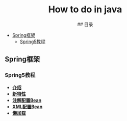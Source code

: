 <h1 align="center">How to do in java</h1>
<p align="center">
<a href="https://github.com/handong0123/how-to-do-in-java" target="_blank"></a>
## 目录

- [Spring框架](#Spring框架)
  - [Spring5教程](#Spring5教程)



## Spring框架

### Spring5教程

- **[介绍](docs/SpringFramework/Spring5/Introduction.md)**
- **[新特性](docs/SpringFramework/Spring5/NewFeatures.md)**
- **[注解配置Bean](docs/SpringFramework/Spring5/BeanJavaConfig.md)**
- **[XML配置Bean](docs/SpringFramework/Spring5/BeanXMLConfig.md)**
- **[懒加载](docs/SpringFramework/Spring5/EagerVsLazyInit.md)**



